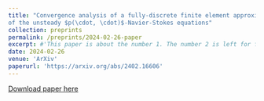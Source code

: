 ```yaml
---
title: "Convergence analysis of a fully-discrete finite element approximation
of the unsteady $p(\cdot, \cdot)$-Navier-Stokes equations"
collection: preprints
permalink: /preprints/2024-02-26-paper
excerpt: #'This paper is about the number 1. The number 2 is left for future work.'
date: 2024-02-26
venue: 'ArXiv'
paperurl: 'https://arxiv.org/abs/2402.16606'
---
```


[Download paper here](https://arxiv.org/pdf/2402.16606) 

